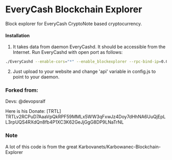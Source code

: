# EveryCash Blockchain Explorer
Block explorer for EveryCash CryptoNote based cryptocurrency.

#### Installation

1) It takes data from daemon EveryCashd. It should be accessible from the Internet. Run EveryCashd with open port as follows:
```bash
./EveryCashd --enable-cors="*" --enable_blockexplorer --rpc-bind-ip=0.0.0.0 --rpc-bind-port=18112
```
2) Just upload to your website and change 'api' variable in config.js to point to your daemon.


### Forked from: 
Devs:
    @devopsralf

Here is his Donate: [TRTL] TRTLv2RCPuD7AaaVpQkRPF59MMLx5WW3qFxwJz4Doy7dHhNA6UuQjEpLL3rpUQS4RXdQn8fb4P1XC3K62GeJjGgG8DP9LNaTrNL

### Note

A lot of this code is from the great Karbovanets/Karbowanec-Blockchain-Explorer
